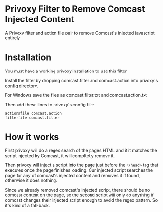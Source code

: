 # Privoxy Filter to Remove Comcast Injected Content
A Privoxy filter and action file pair to remove Comcast's injected javascript entirely

# Installation
You must have a working privoxy installation to use this filter.

Install the filter by dropping comcast.filter and comcast.action into privoxy's config directory.

For Windows save the files as comcast.filter.txt and comcast.action.txt

Then add these lines to privoxy's config file:

    actionsfile comcast.action
    filterfile comcast.filter

# How it works

First privoxy will do a regex search of the pages HTML and if it matches the script injected by Comcast, it will compltetly remove it.

Then privoxy will inject a script into the page just before the `</head>` tag that executes once the page finishes loading.
Our injected script searches the page for any of comcast's injected content and removes it if found, otherwise it does nothing.

Since we already removed comcast's injected script, there should be no comcast content on the page, so the second script will only do anything if comcast changes their injected script enough to avoid the regex pattern. So it's kind of a fall-back.
